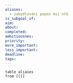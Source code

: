 ```yaml
---
aliases:
  - zabydlování popos msi ntb
is_subgoal_of: 
aim: 
about: 
completed: 
ambitiousnes: 
priority: 
more_important: 
less_important: 
deadline: 
tags:
---
```


```dataview
table aliases
from [[]]
```